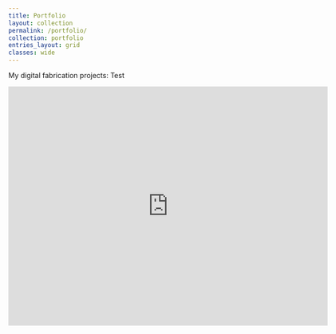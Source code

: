 ```yaml
---
title: Portfolio
layout: collection
permalink: /portfolio/
collection: portfolio
entries_layout: grid
classes: wide
---
```


My digital fabrication projects:
Test
<iframe src="https://myhub.autodesk360.com/ue2fbee0b/shares/public/SH512d4QTec90decfa6e5553bfe7e8a538b5?mode=embed" width="640" height="480" allowfullscreen="true" webkitallowfullscreen="true" mozallowfullscreen="true"  frameborder="0"></iframe>
